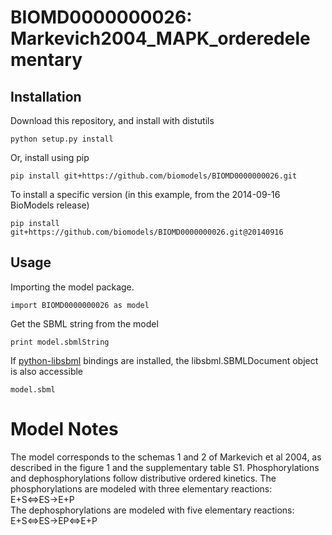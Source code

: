 # BIOMD0000000026: Markevich2004_MAPK_orderedelementary

## Installation

Download this repository, and install with distutils

`python setup.py install`

Or, install using pip

`pip install git+https://github.com/biomodels/BIOMD0000000026.git`

To install a specific version (in this example, from the 2014-09-16 BioModels release)

`pip install git+https://github.com/biomodels/BIOMD0000000026.git@20140916`

## Usage

Importing the model package.

`import BIOMD0000000026 as model`

Get the SBML string from the model

`print model.sbmlString`

If [python-libsbml](https://pypi.python.org/pypi/python-libsbml) bindings are
installed, the libsbml.SBMLDocument object is also accessible

`model.sbml`


# Model Notes


The model corresponds to the schemas 1 and 2 of Markevich et al 2004, as
described in the figure 1 and the supplementary table S1. Phosphorylations and
dephosphorylations follow distributive ordered kinetics. The phosphorylations
are modeled with three elementary reactions:  
E+S<=>ES->E+P  
The dephosphorylations are modeled with five elementary reactions:  
E+S<=>ES->EP<=>E+P


